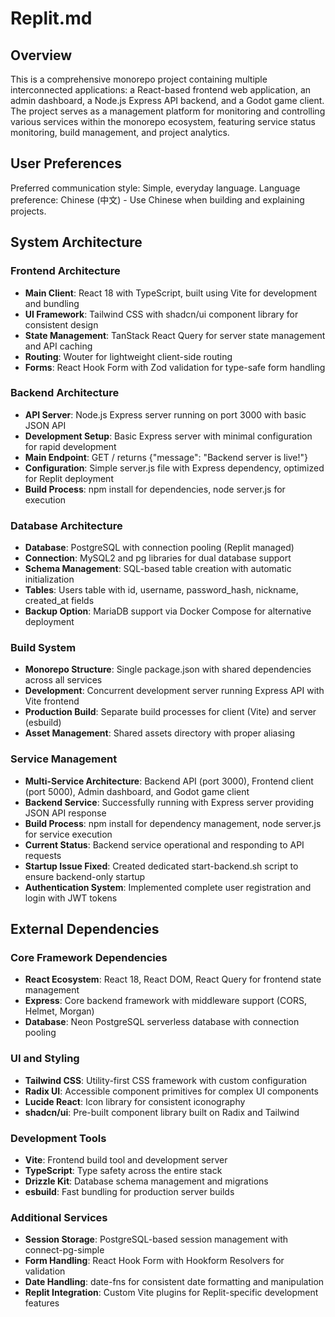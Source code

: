 # Replit.md

## Overview

This is a comprehensive monorepo project containing multiple interconnected applications: a React-based frontend web application, an admin dashboard, a Node.js Express API backend, and a Godot game client. The project serves as a management platform for monitoring and controlling various services within the monorepo ecosystem, featuring service status monitoring, build management, and project analytics.

## User Preferences

Preferred communication style: Simple, everyday language.
Language preference: Chinese (中文) - Use Chinese when building and explaining projects.

## System Architecture

### Frontend Architecture
- **Main Client**: React 18 with TypeScript, built using Vite for development and bundling
- **UI Framework**: Tailwind CSS with shadcn/ui component library for consistent design
- **State Management**: TanStack React Query for server state management and API caching
- **Routing**: Wouter for lightweight client-side routing
- **Forms**: React Hook Form with Zod validation for type-safe form handling

### Backend Architecture
- **API Server**: Node.js Express server running on port 3000 with basic JSON API
- **Development Setup**: Basic Express server with minimal configuration for rapid development
- **Main Endpoint**: GET / returns {"message": "Backend server is live!"}
- **Configuration**: Simple server.js file with Express dependency, optimized for Replit deployment
- **Build Process**: npm install for dependencies, node server.js for execution

### Database Architecture
- **Database**: PostgreSQL with connection pooling (Replit managed)
- **Connection**: MySQL2 and pg libraries for dual database support
- **Schema Management**: SQL-based table creation with automatic initialization
- **Tables**: Users table with id, username, password_hash, nickname, created_at fields
- **Backup Option**: MariaDB support via Docker Compose for alternative deployment

### Build System
- **Monorepo Structure**: Single package.json with shared dependencies across all services
- **Development**: Concurrent development server running Express API with Vite frontend
- **Production Build**: Separate build processes for client (Vite) and server (esbuild)
- **Asset Management**: Shared assets directory with proper aliasing

### Service Management
- **Multi-Service Architecture**: Backend API (port 3000), Frontend client (port 5000), Admin dashboard, and Godot game client
- **Backend Service**: Successfully running with Express server providing JSON API response
- **Build Process**: npm install for dependency management, node server.js for service execution
- **Current Status**: Backend service operational and responding to API requests
- **Startup Issue Fixed**: Created dedicated start-backend.sh script to ensure backend-only startup
- **Authentication System**: Implemented complete user registration and login with JWT tokens

## External Dependencies

### Core Framework Dependencies
- **React Ecosystem**: React 18, React DOM, React Query for frontend state management
- **Express**: Core backend framework with middleware support (CORS, Helmet, Morgan)
- **Database**: Neon PostgreSQL serverless database with connection pooling

### UI and Styling
- **Tailwind CSS**: Utility-first CSS framework with custom configuration
- **Radix UI**: Accessible component primitives for complex UI components
- **Lucide React**: Icon library for consistent iconography
- **shadcn/ui**: Pre-built component library built on Radix and Tailwind

### Development Tools
- **Vite**: Frontend build tool and development server
- **TypeScript**: Type safety across the entire stack
- **Drizzle Kit**: Database schema management and migrations
- **esbuild**: Fast bundling for production server builds

### Additional Services
- **Session Storage**: PostgreSQL-based session management with connect-pg-simple
- **Form Handling**: React Hook Form with Hookform Resolvers for validation
- **Date Handling**: date-fns for consistent date formatting and manipulation
- **Replit Integration**: Custom Vite plugins for Replit-specific development features